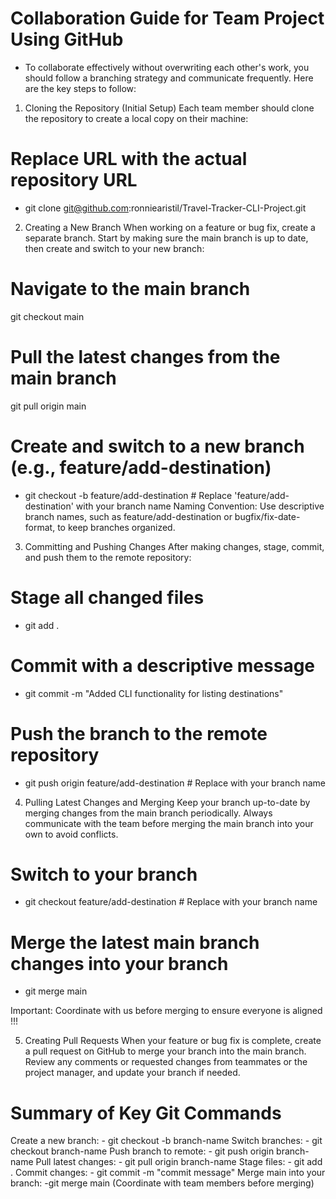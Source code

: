 # Collaboration Guide for Team Project Using GitHub
- To collaborate effectively without overwriting each other's work, you should follow a branching strategy and communicate frequently. Here are the key steps to follow:

1. Cloning the Repository (Initial Setup)
Each team member should clone the repository to create a local copy on their machine:
# Replace URL with the actual repository URL
- git clone git@github.com:ronniearistil/Travel-Tracker-CLI-Project.git

2. Creating a New Branch
When working on a feature or bug fix, create a separate branch. Start by making sure the main branch is up to date, then create and switch to your new branch:

# Navigate to the main branch
git checkout main

# Pull the latest changes from the main branch
git pull origin main

# Create and switch to a new branch (e.g., feature/add-destination)
- git checkout -b feature/add-destination  # Replace 'feature/add-destination' with your branch name
Naming Convention: Use descriptive branch names, such as feature/add-destination or bugfix/fix-date-format, to keep branches organized.

3. Committing and Pushing Changes
After making changes, stage, commit, and push them to the remote repository:
# Stage all changed files
- git add .

# Commit with a descriptive message
- git commit -m "Added CLI functionality for listing destinations"

# Push the branch to the remote repository
- git push origin feature/add-destination  # Replace with your branch name

4. Pulling Latest Changes and Merging
Keep your branch up-to-date by merging changes from the main branch periodically. Always communicate with the team before merging the main branch into your own to avoid conflicts.

# Switch to your branch
- git checkout feature/add-destination  # Replace with your branch name

# Merge the latest main branch changes into your branch
- git merge main

Important: Coordinate with us before merging to ensure everyone is aligned !!!

5. Creating Pull Requests
When your feature or bug fix is complete, create a pull request on GitHub to merge your branch into the main branch. Review any comments or requested changes from teammates or the project manager, and update your branch if needed.

# Summary of Key Git Commands
Create a new branch: 
    - git checkout -b branch-name
Switch branches: 
    - git checkout branch-name
Push branch to remote: 
    - git push origin branch-name
Pull latest changes: 
    - git pull origin branch-name
Stage files: 
    - git add .
Commit changes: 
    - git commit -m "commit message"
Merge main into your branch: 
    -git merge main (Coordinate with team members before merging)